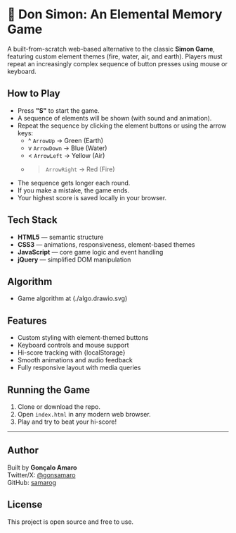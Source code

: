 # 🔷 Don Simon: An Elemental Memory Game

A built-from-scratch web-based alternative to the classic **Simon Game**, featuring custom element themes (fire, water, air, and earth). Players must repeat an increasingly complex sequence of button presses using mouse or keyboard.

## How to Play

- Press **"S"** to start the game.
- A sequence of elements will be shown (with sound and animation).
- Repeat the sequence by clicking the element buttons or using the arrow keys:
  - ^ `ArrowUp` → Green (Earth)
  - v `ArrowDown` → Blue (Water)
  - < `ArrowLeft` → Yellow (Air)
  - > `ArrowRight` → Red (Fire)
- The sequence gets longer each round.
- If you make a mistake, the game ends.
- Your highest score is saved locally in your browser.

## Tech Stack

- **HTML5** — semantic structure
- **CSS3** — animations, responsiveness, element-based themes
- **JavaScript** — core game logic and event handling
- **jQuery** — simplified DOM manipulation

## Algorithm

- Game algorithm at (./algo.drawio.svg)

## Features

- Custom styling with element-themed buttons
- Keyboard controls and mouse support
- Hi-score tracking with {localStorage}
- Smooth animations and audio feedback
- Fully responsive layout with media queries

## Running the Game

1. Clone or download the repo.
2. Open `index.html` in any modern web browser.
3. Play and try to beat your hi-score!

---

## Author

Built by **Gonçalo Amaro**  
Twitter/X: [@gonsamaro](https://twitter.com/gonsamaro)  
GitHub: [samarog](https://github.com/samarog)

## License

This project is open source and free to use.